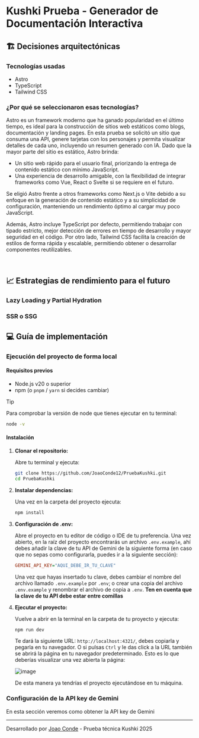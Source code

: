 # Kushki Prueba - Generador de Documentación Interactiva

## 🏗️ Decisiones arquitectónicas

### Tecnologías usadas

- Astro
- TypeScript
- Tailwind CSS

### ¿Por qué se seleccionaron esas tecnologías?

Astro es un framework moderno que ha ganado popularidad en el último tiempo, es ideal para la construcción de sitios web estáticos como blogs, documentación y landing pages. En esta prueba se solicitó un sitio que consuma una API, genere tarjetas con los personajes y permita visualizar detalles de cada uno, incluyendo un resumen generado con IA. Dado que la mayor parte del sitio es estático, Astro brinda:

- Un sitio web rápido para el usuario final, priorizando la entrega de contenido estático con mínimo JavaScript.
- Una experiencia de desarrollo amigable, con la flexibilidad de integrar frameworks como Vue, React o Svelte si se requiere en el futuro.

Se eligió Astro frente a otros frameworks como Next.js o Vite debido a su enfoque en la generación de contenido estático y a su simplicidad de configuración, manteniendo un rendimiento óptimo al cargar muy poco JavaScript.

Además, Astro incluye TypeScript por defecto, permitiendo trabajar con tipado estricto, mejor detección de errores en tiempo de desarrollo y mayor seguridad en el código. Por otro lado, Tailwind CSS facilita la creación de estilos de forma rápida y escalable, permitiendo obtener o desarrollar componentes reutilizables.

<br/>

## 📈 Estrategias de rendimiento para el futuro

### Lazy Loading y Partial Hydration

### SSR o SSG

## 💻 Guía de implementación

### Ejecución del proyecto de forma local

#### Requisitos previos

- Node.js v20 o superior
- npm (o `pnpm` / `yarn` si decides cambiar)

> [!Tip]
> Para comprobar la versión de node que tienes ejecutar en tu terminal:
> ```bash
> node -v

#### Instalación

1. **Clonar el repositorio:**

    Abre tu terminal y ejecuta:
    ```bash
    git clone https://github.com/JoaoConde12/PruebaKushki.git
    cd PruebaKushki
    ```

2. **Instalar dependencias:**

    Una vez en la carpeta del proyecto ejecuta:
    ```bash
    npm install
    ```
    
3. **Configuración de .env:**

    Abre el proyecto en tu editor de código o IDE de tu preferencia. Una vez abierto, en la raíz del proyecto encontrarás un archivo `.env.example`, ahí debes añadir la clave de tu API de Gemini de la siguiente forma (en caso que no sepas como configurarla, puedes ir a la siguiente sección):

    ```ini
    GEMINI_API_KEY="AQUI_DEBE_IR_TU_CLAVE"
    ```

    Una vez que hayas insertado tu clave, debes cambiar el nombre del archivo llamado `.env.example` por `.env`; o crear una copia del archivo `.env.example` y renombrar el archivo de copia a `.env`. **Ten en cuenta que la clave de tu API debe estar entre comillas**   

4. **Ejecutar el proyecto:**

    Vuelve a abrir en la terminal en la carpeta de tu proyecto y ejecuta:

   ```bash
   npm run dev
   ```

   Te dará la siguiente URL: `http://localhost:4321/`, debes copiarla y pegarla en tu navegador. O si pulsas `Ctrl` y le das click a la URL también se abrirá la página en tu navegador predeterminado. Esto es lo que deberías visualizar una vez abierta la página:

   ![image](https://github.com/user-attachments/assets/93013309-c7f6-48e2-9156-ade43fc02c4b)

    De esta manera ya tendrías el proyecto ejecutándose en tu máquina.

### Configuración de la API key de Gemini

En esta sección veremos como obtener la API key de Gemini 

---
Desarrollado por [Joao Conde](https://github.com/JoaoConde12) - Prueba técnica Kushki 2025
